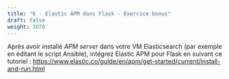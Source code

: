 ```yaml
---
title: "6 - Elastic APM dans Flask - Exercice bonus"
draft: false
weight: 3070
---
```


Après avoir installé _APM server_ dans votre VM Elasticsearch (par exemple en éditant le script Ansible), intégrez Elastic APM pour Flask en suivant ce tutoriel : https://www.elastic.co/guide/en/apm/get-started/current/install-and-run.html
